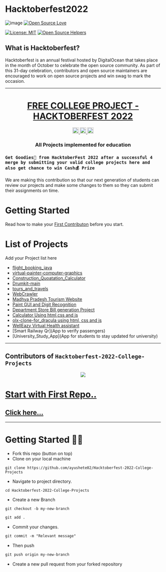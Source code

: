 
#                                             Hacktoberfest2022

![image](https://user-images.githubusercontent.com/99472914/192144059-5cd0b329-f238-474b-b475-7385eaa35d05.png) 
[![Open Source Love](https://firstcontributions.github.io/open-source-badges/badges/open-source-v1/open-source.svg)](https://github.com/firstcontributions/open-source-badges)

[![License: MIT](https://img.shields.io/badge/License-MIT-green.svg)](https://opensource.org/licenses/MIT)
[![Open Source Helpers](https://www.codetriage.com/roshanjossey/first-contributions/badges/users.svg)](https://www.codetriage.com/roshanjossey/first-contributions)

## What is Hacktoberfest? 
Hacktoberfest is an annual festival hosted by DigitalOcean that takes place in the month of October to celebrate the open source community. As part of this 31-day celebration, contributors and open source maintainers are encouraged to work on open source projects and win swag to mark the occasion.
 
<hr>
<div align="center">

  <h1><b><a href="https://github.com/ayushete02/Hacktoberfest-2022-College-Projects">FREE COLLEGE PROJECT - HACKTOBERFEST 2022</a></b></h1>
<!-- Labels: -->
  <!-- First row: -->
  <a href="https://gitpod.io/#https://github.com/ayushete02/Hacktoberfest-2022-College-Projects">
    <img src="https://img.shields.io/badge/Gitpod-Ready--to--Code-blue?logo=gitpod&style=flat-square" height="20" alt="Gitpod Ready-to-Code">
  </a> 
  <a href="https://github.com/ayushete02/Hacktoberfest-2022-College-Projects/blob/master/CONTRIBUTING.md">
    <img src="https://img.shields.io/static/v1.svg?label=Contributions&message=Welcome&color=0059b3&style=flat-square" height="20" alt="Contributions Welcome">
  </a> 
  <img src="https://img.shields.io/github/repo-size/ayushete02/Hacktoberfest-2022-College-Projects.svg?label=Repo%20size&style=flat-square" height="20">

 
<!-- Short description: -->
  <h3>All Projects implemented for education</h3>
</div>


### `Get Goodies👕 from HacktoberFest 2022 after a successful 4 merge by submitting your valid college projects here and also get chance to win Cash💰 Prize`


We are making this contribution so that our next generation of students can review our projects and make some changes to them so they can submit their assignments on time.

# Getting Started

Read how to make your [First Contributon](FirstContribute.md) before you start.

# List of Projects 

Add your Project list here
- [flight_booking_java](flight_booking_java)
- [virtual-painter-computer-graphics](virtual_painter_computer_graphics)
- [Construction_Quoatation_Calculator](Construction_Quoatation_Calculator)
- [Drumkit-main](Drumkit-main)
- [tours_and_travels](tours_and_travels)
- [WebCrawler](WebCrawler) 
- [Madhya Pradesh Tourism Website](Madhya_Pradesh_Tourism_Website)
- [Paint GUI and Digit Recognition](Paint_GUI_and_Digit_Recognition)
- [Department Store Bill generation Project](Department_Store_Bill_generation_Project)
- [Calculator Using html,css and js](Calculator_Using_html,css_and_js)
- [olx-clone-for_dracula using html, css and js](olx-clone-for_dracula)
- [WellEazy Virtual Health assistant](Welleazy-health-assistant)
- [Smart Railway Qr](App to verify passengers)
- [University_Study_App](App for students to stay updated for university)
<hr> 

## Contributors of `Hacktoberfest-2022-College-Projects`

<div align="center">

<a href="https://github.com/ayushete02/Hacktoberfest-2022-College-Projects/graphs/contributors">
    <img src = "https://contrib.rocks/image?repo=ayushete02/Hacktoberfest-2022-College-Projects"/>
</a>
  </div>  

# [Start with First Repo..](FirstContribute.md)
## [Click here...](FirstContribute.md)
<hr>

# Getting Started 🤩🤗

- Fork this repo (button on top)
- Clone on your local machine

```terminal
git clone https://github.com/ayushete02/Hacktoberfest-2022-College-Projects
```
- Navigate to project directory.
```terminal
cd Hacktoberfest-2022-College-Projects
```

- Create a new Branch

```markdown
git checkout -b my-new-branch
```


```markdown
git add .
```
- Commit your changes.

```markdown
git commit -m "Relevant message"
```
- Then push 
```markdown
git push origin my-new-branch
```


- Create a new pull request from your forked repository

<br>
